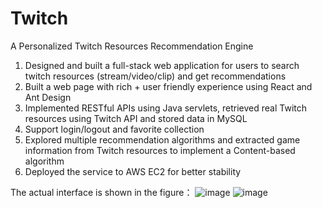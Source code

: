 # Twitch
A Personalized Twitch Resources Recommendation Engine

1. Designed and built a full-stack web application for users to search twitch resources (stream/video/clip) and get recommendations
2. Built a web page with rich + user friendly experience using React and Ant Design
3. Implemented RESTful APIs using Java servlets, retrieved real Twitch resources using Twitch API and stored data in MySQL
4. Support login/logout and favorite collection
5. Explored multiple recommendation algorithms and extracted game information from Twitch resources to implement a Content-based algorithm
6. Deployed the service to AWS EC2 for better stability





The actual interface is shown in the figure：
![image](https://user-images.githubusercontent.com/41571096/160306305-fcdab753-4371-466f-b246-e8e04e27e2bc.png)
![image](https://user-images.githubusercontent.com/41571096/160306348-fdae5ed6-4e9e-48c0-b74b-31bc6b8a79ad.png)
